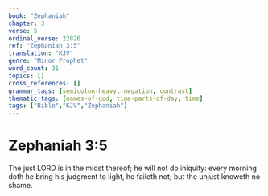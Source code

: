 ```yaml
---
book: "Zephaniah"
chapter: 3
verse: 5
ordinal_verse: 22826
ref: "Zephaniah 3:5"
translation: "KJV"
genre: "Minor Prophet"
word_count: 31
topics: []
cross_references: []
grammar_tags: [semicolon-heavy, negation, contrast]
thematic_tags: [names-of-god, time-parts-of-day, time]
tags: ["Bible","KJV","Zephaniah"]
---
```


# Zephaniah 3:5

The just LORD is in the midst thereof; he will not do iniquity: every morning doth he bring his judgment to light, he faileth not; but the unjust knoweth no shame.
